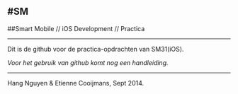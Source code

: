 #SM
---

##Smart Mobile // iOS Development // Practica

---

Dit is de github voor de practica-opdrachten van SM31(iOS).

_Voor het gebruik van github komt nog een handleiding._

---

Hang Nguyen & Etienne Cooijmans, Sept 2014.
